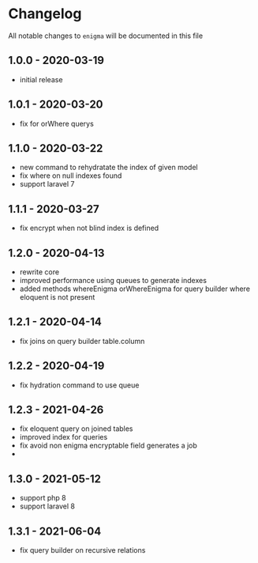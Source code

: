 # Changelog

All notable changes to `enigma` will be documented in this file

## 1.0.0 - 2020-03-19

- initial release

## 1.0.1 - 2020-03-20

- fix for orWhere querys

## 1.1.0 - 2020-03-22

- new command to rehydratate the index of given model
- fix where on null indexes found
- support laravel 7

## 1.1.1 - 2020-03-27

- fix encrypt when not blind index is defined

## 1.2.0 - 2020-04-13

- rewrite core
- improved performance using queues to generate indexes
- added methods whereEnigma orWhereEnigma for query builder where eloquent is not present

## 1.2.1 - 2020-04-14

- fix joins on query builder table.column

## 1.2.2 - 2020-04-19

- fix hydration command to use queue

## 1.2.3 - 2021-04-26

- fix eloquent query on joined tables
- improved index for queries
- fix avoid non enigma encryptable field generates a job
-
## 1.3.0 - 2021-05-12

- support php 8
- support laravel 8

## 1.3.1 - 2021-06-04

- fix query builder on recursive relations
